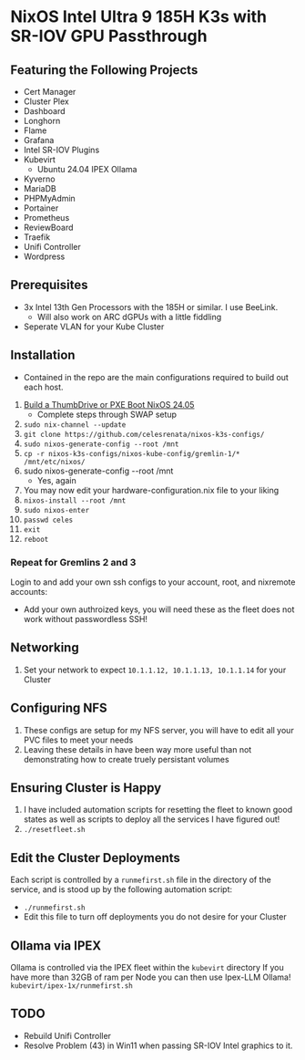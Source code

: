 # NixOS Intel Ultra 9 185H K3s with SR-IOV GPU Passthrough
## Featuring the Following Projects
* Cert Manager
* Cluster Plex
* Dashboard
* Longhorn
* Flame
* Grafana
* Intel SR-IOV Plugins
* Kubevirt
  * Ubuntu 24.04 IPEX Ollama
* Kyverno
* MariaDB
* PHPMyAdmin
* Portainer
* Prometheus
* ReviewBoard
* Traefik
* Unifi Controller
* Wordpress

## Prerequisites
* 3x Intel 13th Gen Processors with the 185H or similar. I use BeeLink.
   * Will also work on ARC dGPUs with a little fiddling
* Seperate VLAN for your Kube Cluster

## Installation
* Contained in the repo are the main configurations required to build out each host.
1. [Build a ThumbDrive or PXE Boot NixOS 24.05](https://wiki.nixos.org/wiki/NixOS_Installation_Guide)
   * Complete steps through SWAP setup
3. `sudo nix-channel --update`
4. `git clone https://github.com/celesrenata/nixos-k3s-configs/`
5. `sudo nixos-generate-config --root /mnt`
6. `cp -r nixos-k3s-configs/nixos-kube-config/gremlin-1/* /mnt/etc/nixos/`
7. sudo nixos-generate-config --root /mnt
   * Yes, again
8. You may now edit your hardware-configuration.nix file to your liking
9. `nixos-install --root /mnt`
10. `sudo nixos-enter`
11. `passwd celes`
12. `exit`
13. `reboot`

### Repeat for Gremlins 2 and 3
Login to and add your own ssh configs to your account, root, and nixremote accounts:
* Add your own authroized keys, you will need these as the fleet does not work without passwordless SSH!

## Networking
1. Set your network to expect `10.1.1.12, 10.1.1.13, 10.1.1.14` for your Cluster

## Configuring NFS
1. These configs are setup for my NFS server, you will have to edit all your PVC files to meet your needs
2. Leaving these details in have been way more useful than not demonstrating how to create truely persistant volumes

## Ensuring Cluster is Happy
1. I have included automation scripts for resetting the fleet to known good states as well as scripts to deploy all the services I have figured out!
2. `./resetfleet.sh`

## Edit the Cluster Deployments
Each script is controlled by a `runmefirst.sh` file in the directory of the service, and is stood up by the following automation script:
* `./runmefirst.sh`
* Edit this file to turn off deployments you do not desire for your Cluster

## Ollama via IPEX
Ollama is controlled via the IPEX fleet within the `kubevirt` directory
If you have more than 32GB of ram per Node you can then use Ipex-LLM Ollama!
`kubevirt/ipex-1x/runmefirst.sh`

## TODO
* Rebuild Unifi Controller
* Resolve Problem (43) in Win11 when passing SR-IOV Intel graphics to it.
